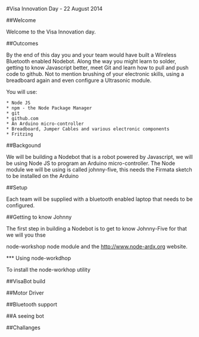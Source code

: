 #Visa Innovation Day - 22 August 2014


##Welcome

Welcome to the Visa Innovation day.

##Outcomes

By the end of this day you and your team would have built a Wireless Bluetooth enabled Nodebot. Along the way you might learn to solder, getting to know Javascript better, meet Git and learn how to pull and push code to github. Not to mention brushing of your electronic skills, using a breadboard again and even configure a Ultrasonic module. 

You will use:

	* Node JS
	* npm - the Node Package Manager
	* git
	* github.com
	* An Arduino micro-controller
	* Breadboard, Jumper Cables and various electronic components
	* Fritzing	

##Backgound

We will be building a Nodebot that is a robot powered by Javascript, we will be using Node JS to program an Arduino micro-controller. The Node module we will be using is called johnny-five, this needs the Firmata sketch to be installed on the Arduino

##Setup

Each team will be supplied with a bluetooth enabled laptop that needs to be configured.

##Getting to know Johnny

The first step in building a Nodebot is to get to know Johnny-Five for that we will you thse

node-workshop node module and the http://www.node-ardx.org website.

*** Using node-workdhop

To install the node-workhop utility 

##VisaBot build

##Motor Driver

##Bluetooth support

##A seeing bot

##Challanges

